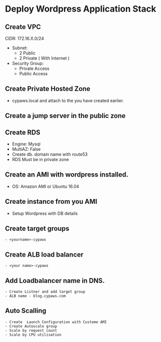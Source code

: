 # Deploy Wordpress Application Stack

## Create VPC
CIDR: 172.16.X.0/24
   - Subnet: 
      - 2 Public
      - 2 Private ( With Internet )
   - Security Group: 
      - Private Access
      - Public Access
        
## Create Private Hosted Zone
   - cypaws.local and attach to the you have created earlier. 
    
## Create a jump server in the public zone

## Create RDS
   - Engine: Mysql
   - MultiAZ: False
   - Create db.<private hosted zone> domain name with route53
   - RDS Must be in private zone
   
## Create an AMI with wordpress installed.
   - OS: Amazon AMI or Ubuntu 16.04

## Create instance from you AMI
   - Setup Wordpress with DB details
   
## Create target groups
    - <yourname>-cypaws
    
## Create ALB load balancer
    - <your name>-cypaws

## Add Loadbalancer name in DNS.
    - Create Listner and add target group
    - ALB name - blog.cypaws.com
     
## Auto Scalling
    - Create  Launch Configuration with Custome AMI 
    - Create Autoscale group
    - Scale by request count 
    - Scale by CPU utilisation






    

